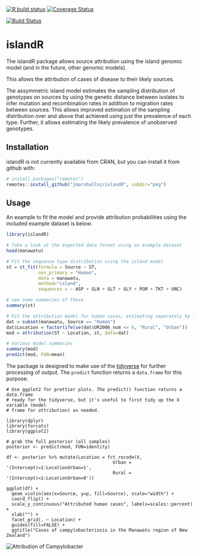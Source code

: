 <!-- badges: start -->
[![R build status](https://github.com/jmarshallnz/islandR/workflows/R-CMD-check/badge.svg)](https://github.com/jmarshallnz/islandR/actions)
[![Coverage Status](https://img.shields.io/codecov/c/github/jmarshallnz/islandR/master.svg)](https://codecov.io/github/jmarshallnz/islandR?branch=master)
<!-- badges: end -->
[![Build Status](https://travis-ci.org/jmarshallnz/islandR.svg?branch=master)](https://travis-ci.org/jmarshallnz/islandR) 

# islandR

The islandR package allows source attribution using the island genomic model (and in the future, other
genomic models).

This allows the attribution of cases of disease to their likely sources.

The assymmetric island model estimates the sampling distribution of genotypes on sources by using
the genetic distance between isolates to infer mutation and recombination rates in addition to
migration rates between sources. This allows improved estimation of the sampling distribution over
and above that achieved using just the prevalence of each type. Further, it allows estimating the
likely prevalence of unobserved genotypes.

## Installation

islandR is not currently available from CRAN, but you can install it from github with:

```R
# install.packages("remotes")
remotes::install_github("jmarshallnz/islandR", subdir="pkg")
```

## Usage

An example to fit the model and provide attribution probabilities using the included example dataset is below.

```R
library(islandR)

# Take a look at the expected data format using an example dataset
head(manawatu)

# Fit the sequence type distribution using the island model
st = st_fit(formula = Source ~ ST,
            non_primary = "Human",
            data = manawatu,
            method="island",
            sequences = ~ ASP + GLN + GLT + GLY + PGM + TKT + UNC)

# see some summaries of these
summary(st)

# Fit the attribution model for human cases, estimating separately by location (urban/rural)
dat = subset(manawatu, Source == "Human")
dat$Location = factor(ifelse(dat$UR2006_num <= 0, "Rural", "Urban"))
mod = attribution(ST ~ Location, st, data=dat)

# Various model summaries
summary(mod)
predict(mod, FUN=mean)
```

The package is designed to make use of the [tidyverse](http://tidyverse.org) for further processing of output. The `predict` function returns a `data.frame` for this purpose.

```
# Use ggplot2 for prettier plots. The predict() function returns a data.frame
# ready for the tidyverse, but it's useful to first tidy up the X variable (model
# frame for attribution) as needed.

library(dplyr)
library(forcats)
library(ggplot2)

# grab the full posterior (all samples)
posterior <- predict(mod, FUN=identity)

df <- posterior %>% mutate(Location = fct_recode(X,
                                        Urban = '(Intercept)=1:LocationUrban=1',
                                        Rural = '(Intercept)=1:LocationUrban=0'))

ggplot(df) +
  geom_violin(aes(x=Source, y=p, fill=Source), scale="width") +
  coord_flip() +
  scale_y_continuous("Attributed human cases", labels=scales::percent) +
  xlab("") +
  facet_grid(. ~ Location) +
  guides(fill=FALSE) +
  ggtitle("Cases of campylobacteriosis in the Manawatu region of New Zealand")
```

![Attribution of Campylobacter](example_ggplot2.png)
